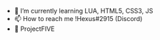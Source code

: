 - 🌱 I’m currently learning LUA, HTML5, CSS3,  JS
- 📫 How to reach me !Hexus#2915 (Discord)
- 🌴 ProjectFIVE

<!---
Zegzus/Zegzus is a ✨ special ✨ repository because its `README.md` (this file) appears on your GitHub profile.
You can click the Preview link to take a look at your changes.
--->
